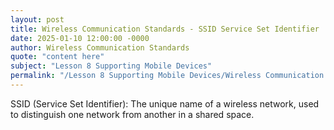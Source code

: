 ```yaml
---
layout: post
title: Wireless Communication Standards - SSID Service Set Identifier
date: 2025-01-10 12:00:00 -0000
author: Wireless Communication Standards
quote: "content here"
subject: "Lesson 8 Supporting Mobile Devices"
permalink: "/Lesson 8 Supporting Mobile Devices/Wireless Communication Standards/Wireless Communication Standards - SSID Service Set Identifier"
---
```


SSID (Service Set Identifier): The unique name of a wireless network, used to distinguish one network from another in a shared space.
